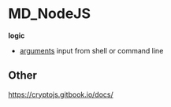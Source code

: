 # MD_NodeJS

**logic**
- [arguments](./logic/arguments) input from shell or command line

## Other
https://cryptojs.gitbook.io/docs/